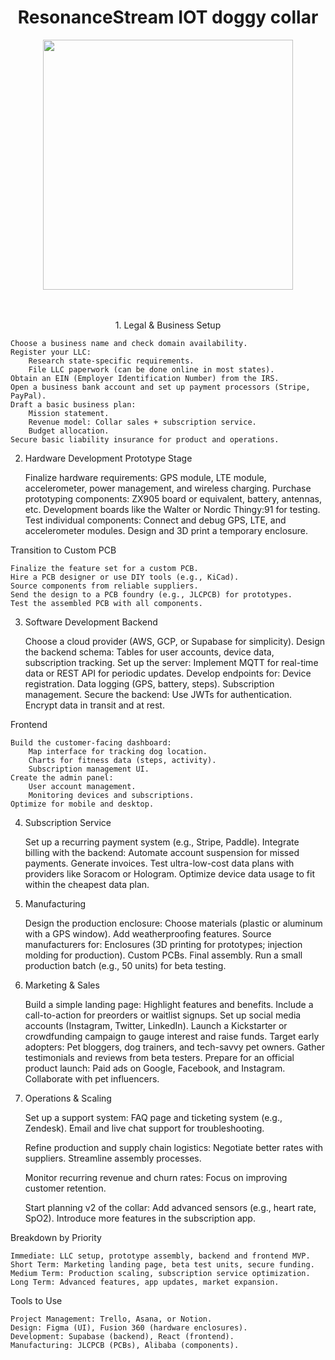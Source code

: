 <h1 align="center">ResonanceStream IOT doggy collar
</h1>
<p align="center">
  <img height="auto" width="400px" src="https://t4.ftcdn.net/jpg/07/62/08/11/360_F_762081156_ZcTzG1w3rUlXzTlu1JtzDYDUhpTuZeYQ.jpg" />
<p align="center">
<br />
<br />
1. Legal & Business Setup

    Choose a business name and check domain availability.
    Register your LLC:
        Research state-specific requirements.
        File LLC paperwork (can be done online in most states).
    Obtain an EIN (Employer Identification Number) from the IRS.
    Open a business bank account and set up payment processors (Stripe, PayPal).
    Draft a basic business plan:
        Mission statement.
        Revenue model: Collar sales + subscription service.
        Budget allocation.
    Secure basic liability insurance for product and operations.

2. Hardware Development
Prototype Stage

    Finalize hardware requirements:
        GPS module, LTE module, accelerometer, power management, and wireless charging.
    Purchase prototyping components:
        ZX905 board or equivalent, battery, antennas, etc.
        Development boards like the Walter or Nordic Thingy:91 for testing.
    Test individual components:
        Connect and debug GPS, LTE, and accelerometer modules.
    Design and 3D print a temporary enclosure.

Transition to Custom PCB

    Finalize the feature set for a custom PCB.
    Hire a PCB designer or use DIY tools (e.g., KiCad).
    Source components from reliable suppliers.
    Send the design to a PCB foundry (e.g., JLCPCB) for prototypes.
    Test the assembled PCB with all components.

3. Software Development
Backend

    Choose a cloud provider (AWS, GCP, or Supabase for simplicity).
    Design the backend schema:
        Tables for user accounts, device data, subscription tracking.
    Set up the server:
        Implement MQTT for real-time data or REST API for periodic updates.
    Develop endpoints for:
        Device registration.
        Data logging (GPS, battery, steps).
        Subscription management.
    Secure the backend:
        Use JWTs for authentication.
        Encrypt data in transit and at rest.

Frontend

    Build the customer-facing dashboard:
        Map interface for tracking dog location.
        Charts for fitness data (steps, activity).
        Subscription management UI.
    Create the admin panel:
        User account management.
        Monitoring devices and subscriptions.
    Optimize for mobile and desktop.

4. Subscription Service

    Set up a recurring payment system (e.g., Stripe, Paddle).
    Integrate billing with the backend:
        Automate account suspension for missed payments.
        Generate invoices.
    Test ultra-low-cost data plans with providers like Soracom or Hologram.
    Optimize device data usage to fit within the cheapest data plan.

5. Manufacturing

    Design the production enclosure:
        Choose materials (plastic or aluminum with a GPS window).
        Add weatherproofing features.
    Source manufacturers for:
        Enclosures (3D printing for prototypes; injection molding for production).
        Custom PCBs.
        Final assembly.
    Run a small production batch (e.g., 50 units) for beta testing.

6. Marketing & Sales

    Build a simple landing page:
        Highlight features and benefits.
        Include a call-to-action for preorders or waitlist signups.
    Set up social media accounts (Instagram, Twitter, LinkedIn).
    Launch a Kickstarter or crowdfunding campaign to gauge interest and raise funds.
    Target early adopters:
        Pet bloggers, dog trainers, and tech-savvy pet owners.
    Gather testimonials and reviews from beta testers.
    Prepare for an official product launch:
        Paid ads on Google, Facebook, and Instagram.
        Collaborate with pet influencers.

7. Operations & Scaling

    Set up a support system:
        FAQ page and ticketing system (e.g., Zendesk).
        Email and live chat support for troubleshooting.

    Refine production and supply chain logistics:
        Negotiate better rates with suppliers.
        Streamline assembly processes.

    Monitor recurring revenue and churn rates:
        Focus on improving customer retention.

    Start planning v2 of the collar:
        Add advanced sensors (e.g., heart rate, SpO2).
        Introduce more features in the subscription app.

Breakdown by Priority

    Immediate: LLC setup, prototype assembly, backend and frontend MVP.
    Short Term: Marketing landing page, beta test units, secure funding.
    Medium Term: Production scaling, subscription service optimization.
    Long Term: Advanced features, app updates, market expansion.

Tools to Use

    Project Management: Trello, Asana, or Notion.
    Design: Figma (UI), Fusion 360 (hardware enclosures).
    Development: Supabase (backend), React (frontend).
    Manufacturing: JLCPCB (PCBs), Alibaba (components).
